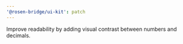 ```yaml
---
'@rosen-bridge/ui-kit': patch
---
```


Improve readability by adding visual contrast between numbers and decimals.
